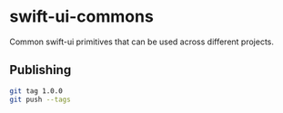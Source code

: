 # swift-ui-commons

Common swift-ui primitives that can be used across different projects.

## Publishing

```bash
git tag 1.0.0
git push --tags
```
